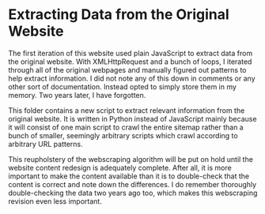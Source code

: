 # Extracting Data from the Original Website

The first iteration of this website used plain JavaScript to extract data from the original website. With XMLHttpRequest and a bunch of loops, I iterated through all of the original webpages and manually figured out patterns to help extract information. I did not note any of this down in comments or any other sort of documentation. Instead opted to simply store them in my memory. Two years later, I have forgotten.

This folder contains a new script to extract relevant information from the original website. It is written in Python instead of JavaScript mainly because it will consist of one main script to crawl the entire sitemap rather than a bunch of smaller, seemingly arbitrary scripts which crawl according to arbitrary URL patterns.

This reupholstery of the webscraping algorithm will be put on hold until the website content redesign is adequately complete. After all, it is more important to make the content available than it is to double-check that the content is correct and note down the differences. I do remember thoroughly double-checking the data two years ago too, which makes this webscraping revision even less important.
